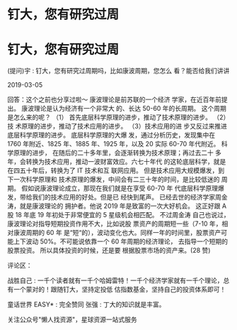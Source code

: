 # 钉大，您有研究过周

# 钉大，您有研究过周

(提问)宇 : 钉大，您有研究过周期吗，比如康波周期，您怎么 看？能否给我们讲讲

2019-03-05

回答：这个之前也分享过啦～ 康波理论是前苏联的一个经济 学家，在近百年前提出。 康波理论是认为经济有一个非常大 的、长达 50-60 年的长周期。 这个周期是怎么来的呢？ （1） 首先底层科学原理的进步，推动了技术原理的进步。 （2）技 术原理的进步，推动了技术应用的进步。 （3）技术应用的进 步又反过来推进底层科学原理的进步。 底层科学原理的大爆 发，通过分析历史，发现集中在 1760 年附近、1825 年、1885 年、1925 年，以及 20 实际 60-70 年代附近。 科学原理的进步， 在随后的二十多年里，会逐渐转换为技术原理；再过去二十 多年，会转换为技术应用，推动一波财富效应。六七十年代 的这轮底层科学，就是在四五十年后，转换为了 IT 技术和互 联网应用。 但是技术应用大规模爆发，到下一次科学原理和 技术原理的爆发，中间会有二三十年的时间，是比较低迷的 周期。 假如说康波理论成立，那现在我们就是在享受 60-70 年 代底层科学原理爆发，带给我们的技术应用的好处。但是已 经快到尾声。 已经去世的经济学家周金涛，就是康波理论的 拥护者。他说 2019 年是致富的一次大好机会。 这正好跟 A 股 18 年底 19 年初处于非常便宜的 5 星级机会相匹配。 不过周金涛 自己也说过，康波理论对指导短期投资作用不大，比如说股 票资产的周期短一些（7-10 年，相对康波周期的 60 年 是“短“的），波动变化也大。同样一年的时间里，股票资产可 能上下波动 50%。不可能说依靠一个 60 年周期的经济理论， 去指导一个短期的股票投资。 所以具体投资的时候，还是要 根据股票市场的资产来。(28 赞)

评论区：

战胜自己 : 一千个读者就有一千个哈姆雷特！一千个经济学家就有一千个理论，总有一个蒙对的！跟随钉大，坚持定投低 估指数基金，坚持自己的投资体系即可！

童话世界 EASY* : 完全赞同 张强 : 丁大的知识就是丰富。

关注公众号"懒人找资源"，星球资源一站式服务